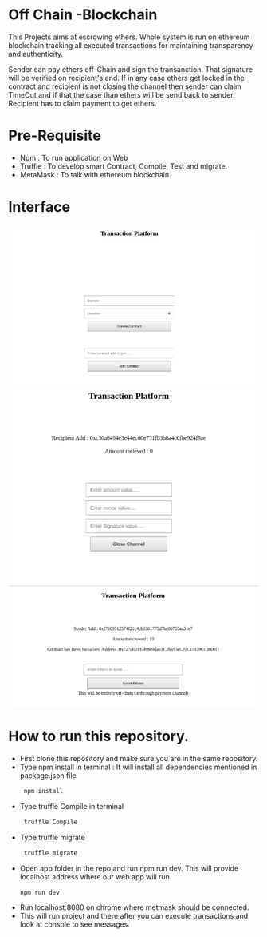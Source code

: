 # Off Chain -Blockchain

This Projects aims at escrowing ethers. Whole system is run on ethereum blockchain tracking all executed transactions for maintaining transparency and authenticity.

Sender can pay ethers off-Chain and sign the transanction. That signature will be verified on recipient's end. If in any case ethers get locked in the contract and recipient is not closing the channel then sender can claim TimeOut and if that the case than ethers will be send back to sender. Recipient has to claim payment to get ethers.

# Pre-Requisite

- Npm : To run application on Web
- Truffle : To develop smart Contract, Compile, Test and migrate.
- MetaMask : To talk with ethereum blockchain.

# Interface

![Screenshot](Main.png)
![Screenshot](Recipient.png)
![Screenshot](Sender.png)

# How to run this repository.

- First clone this repository and make sure you are in the same repository.
- Type npm install in terminal : It will install all dependencies mentioned in package.json file
  ```sh
   npm install
  ```
- Type truffle Compile in terminal
  ```sh
   truffle Compile
  ```
 - Type truffle migrate
    ```sh
     truffle migrate
   ```
  - Open app folder in the repo and run npm run dev. This will provide localhost address where our web app will run.
    ```sh
    npm run dev
     ```
   - Run localhost:8080 on chrome where metmask should be connected.
   - This will run project and there after you can execute transactions and look at console to see messages.
